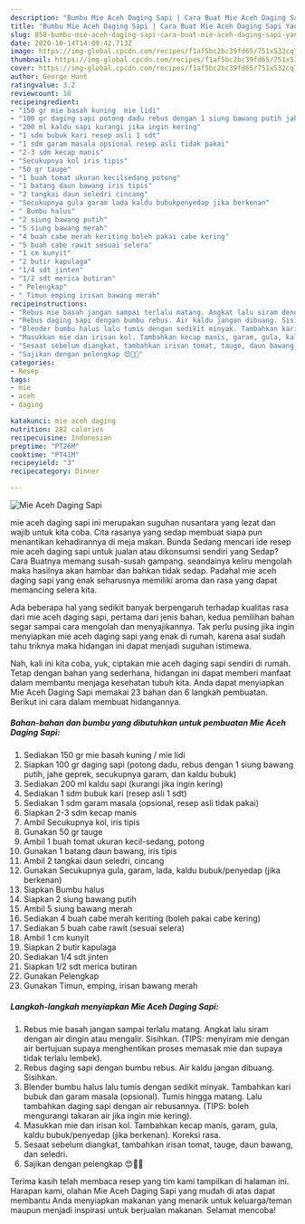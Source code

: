 ```yaml
---
description: "Bumbu Mie Aceh Daging Sapi | Cara Buat Mie Aceh Daging Sapi Yang Sedap"
title: "Bumbu Mie Aceh Daging Sapi | Cara Buat Mie Aceh Daging Sapi Yang Sedap"
slug: 858-bumbu-mie-aceh-daging-sapi-cara-buat-mie-aceh-daging-sapi-yang-sedap
date: 2020-10-14T14:09:42.713Z
image: https://img-global.cpcdn.com/recipes/f1af5bc2bc39fd65/751x532cq70/mie-aceh-daging-sapi-foto-resep-utama.jpg
thumbnail: https://img-global.cpcdn.com/recipes/f1af5bc2bc39fd65/751x532cq70/mie-aceh-daging-sapi-foto-resep-utama.jpg
cover: https://img-global.cpcdn.com/recipes/f1af5bc2bc39fd65/751x532cq70/mie-aceh-daging-sapi-foto-resep-utama.jpg
author: George Hunt
ratingvalue: 3.2
reviewcount: 10
recipeingredient:
- "150 gr mie basah kuning  mie lidi"
- "100 gr daging sapi potong dadu rebus dengan 1 siung bawang putih jahe geprek secukupnya garam dan kaldu bubuk"
- "200 ml kaldu sapi kurangi jika ingin kering"
- "1 sdm bubuk kari resep asli 1 sdt"
- "1 sdm garam masala opsional resep asli tidak pakai"
- "2-3 sdm kecap manis"
- "Secukupnya kol iris tipis"
- "50 gr tauge"
- "1 buah tomat ukuran kecilsedang potong"
- "1 batang daun bawang iris tipis"
- "2 tangkai daun seledri cincang"
- "Secukupnya gula garam lada kaldu bubukpenyedap jika berkenan"
- " Bumbu halus"
- "2 siung bawang putih"
- "5 siung bawang merah"
- "4 buah cabe merah keriting boleh pakai cabe kering"
- "5 buah cabe rawit sesuai selera"
- "1 cm kunyit"
- "2 butir kapulaga"
- "1/4 sdt jinten"
- "1/2 sdt merica butiran"
- " Pelengkap"
- " Timun emping irisan bawang merah"
recipeinstructions:
- "Rebus mie basah jangan sampai terlalu matang. Angkat lalu siram dengan air dingin atau mengalir. Sisihkan. (TIPS: menyiram mie dengan air bertujuan supaya menghentikan proses memasak mie dan supaya tidak terlalu lembek)."
- "Rebus daging sapi dengan bumbu rebus. Air kaldu jangan dibuang. Sisihkan."
- "Blender bumbu halus lalu tumis dengan sedikit minyak. Tambahkan kari bubuk dan garam masala (opsional). Tumis hingga matang. Lalu tambahkan daging sapi dengan air rebusannya. (TIPS: boleh mengurangi takaran air jika ingin mie kering)."
- "Masukkan mie dan irisan kol. Tambahkan kecap manis, garam, gula, kaldu bubuk/penyedap (jika berkenan). Koreksi rasa."
- "Sesaat sebelum diangkat, tambahkan irisan tomat, tauge, daun bawang, dan seledri."
- "Sajikan dengan pelengkap 😍🤤💕"
categories:
- Resep
tags:
- mie
- aceh
- daging

katakunci: mie aceh daging 
nutrition: 282 calories
recipecuisine: Indonesian
preptime: "PT26M"
cooktime: "PT41M"
recipeyield: "3"
recipecategory: Dinner

---
```



![Mie Aceh Daging Sapi](https://img-global.cpcdn.com/recipes/f1af5bc2bc39fd65/751x532cq70/mie-aceh-daging-sapi-foto-resep-utama.jpg)


mie aceh daging sapi ini merupakan suguhan nusantara yang lezat dan wajib untuk kita coba. Cita rasanya yang sedap membuat siapa pun menantikan kehadirannya di meja makan.
Bunda Sedang mencari ide resep mie aceh daging sapi untuk jualan atau dikonsumsi sendiri yang Sedap? Cara Buatnya memang susah-susah gampang. seandainya keliru mengolah maka hasilnya akan hambar dan bahkan tidak sedap. Padahal mie aceh daging sapi yang enak seharusnya memiliki aroma dan rasa yang dapat memancing selera kita.



Ada beberapa hal yang sedikit banyak berpengaruh terhadap kualitas rasa dari mie aceh daging sapi, pertama dari jenis bahan, kedua pemilihan bahan segar sampai cara mengolah dan menyajikannya. Tak perlu pusing jika ingin menyiapkan mie aceh daging sapi yang enak di rumah, karena asal sudah tahu triknya maka hidangan ini dapat menjadi suguhan istimewa.


Nah, kali ini kita coba, yuk, ciptakan mie aceh daging sapi sendiri di rumah. Tetap dengan bahan yang sederhana, hidangan ini dapat memberi manfaat dalam membantu menjaga kesehatan tubuh kita. Anda dapat menyiapkan Mie Aceh Daging Sapi memakai 23 bahan dan 6 langkah pembuatan. Berikut ini cara dalam membuat hidangannya.

<!--inarticleads1-->

##### Bahan-bahan dan bumbu yang dibutuhkan untuk pembuatan Mie Aceh Daging Sapi:

1. Sediakan 150 gr mie basah kuning / mie lidi
1. Siapkan 100 gr daging sapi (potong dadu, rebus dengan 1 siung bawang putih, jahe geprek, secukupnya garam, dan kaldu bubuk)
1. Sediakan 200 ml kaldu sapi (kurangi jika ingin kering)
1. Sediakan 1 sdm bubuk kari (resep asli 1 sdt)
1. Sediakan 1 sdm garam masala (opsional, resep asli tidak pakai)
1. Siapkan 2-3 sdm kecap manis
1. Ambil Secukupnya kol, iris tipis
1. Gunakan 50 gr tauge
1. Ambil 1 buah tomat ukuran kecil-sedang, potong
1. Gunakan 1 batang daun bawang, iris tipis
1. Ambil 2 tangkai daun seledri, cincang
1. Gunakan Secukupnya gula, garam, lada, kaldu bubuk/penyedap (jika berkenan)
1. Siapkan  Bumbu halus
1. Siapkan 2 siung bawang putih
1. Ambil 5 siung bawang merah
1. Sediakan 4 buah cabe merah keriting (boleh pakai cabe kering)
1. Sediakan 5 buah cabe rawit (sesuai selera)
1. Ambil 1 cm kunyit
1. Siapkan 2 butir kapulaga
1. Sediakan 1/4 sdt jinten
1. Siapkan 1/2 sdt merica butiran
1. Gunakan  Pelengkap
1. Gunakan  Timun, emping, irisan bawang merah




<!--inarticleads2-->

##### Langkah-langkah menyiapkan Mie Aceh Daging Sapi:

1. Rebus mie basah jangan sampai terlalu matang. Angkat lalu siram dengan air dingin atau mengalir. Sisihkan. (TIPS: menyiram mie dengan air bertujuan supaya menghentikan proses memasak mie dan supaya tidak terlalu lembek).
1. Rebus daging sapi dengan bumbu rebus. Air kaldu jangan dibuang. Sisihkan.
1. Blender bumbu halus lalu tumis dengan sedikit minyak. Tambahkan kari bubuk dan garam masala (opsional). Tumis hingga matang. Lalu tambahkan daging sapi dengan air rebusannya. (TIPS: boleh mengurangi takaran air jika ingin mie kering).
1. Masukkan mie dan irisan kol. Tambahkan kecap manis, garam, gula, kaldu bubuk/penyedap (jika berkenan). Koreksi rasa.
1. Sesaat sebelum diangkat, tambahkan irisan tomat, tauge, daun bawang, dan seledri.
1. Sajikan dengan pelengkap 😍🤤💕




Terima kasih telah membaca resep yang tim kami tampilkan di halaman ini. Harapan kami, olahan Mie Aceh Daging Sapi yang mudah di atas dapat membantu Anda menyiapkan makanan yang menarik untuk keluarga/teman maupun menjadi inspirasi untuk berjualan makanan. Selamat mencoba!
